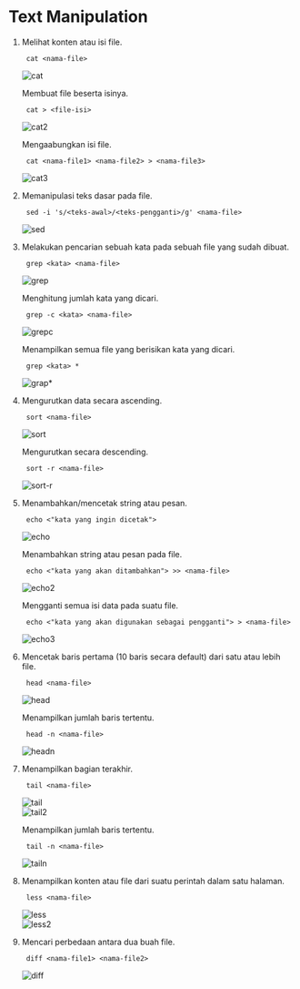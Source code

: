# **Text Manipulation**

1. Melihat konten atau isi file.

        cat <nama-file>
    ![cat](images/cat.png)

   Membuat file beserta isinya.

        cat > <file-isi>
    ![cat2](images/cat2.png)

   Mengaabungkan isi file.

        cat <nama-file1> <nama-file2> > <nama-file3>
    ![cat3](images/cat3.png) <br>

2. Memanipulasi teks dasar pada file.

        sed -i 's/<teks-awal>/<teks-pengganti>/g' <nama-file>
    ![sed](images/sed.png) <br>

3. Melakukan pencarian sebuah kata pada sebuah file yang sudah dibuat.

        grep <kata> <nama-file>
    ![grep](images/grep.png)

   Menghitung jumlah kata yang dicari.

        grep -c <kata> <nama-file>
    ![grepc](images/grepc.png)

   Menampilkan semua file yang berisikan kata yang dicari.

        grep <kata> *
    ![grap*](images/grep*.png) <br>

4. Mengurutkan data secara ascending.

        sort <nama-file>
    ![sort](images/sort.png)

   Mengurutkan secara descending.

        sort -r <nama-file>
    ![sort-r](images/sort-r.png) <br>

5. Menambahkan/mencetak string atau pesan.

        echo <"kata yang ingin dicetak">
    ![echo](images/echo.png)

   Menambahkan string atau pesan pada file.

        echo <"kata yang akan ditambahkan"> >> <nama-file>
    ![echo2](images/echo2.png)

   Mengganti semua isi data pada suatu file.

        echo <"kata yang akan digunakan sebagai pengganti"> > <nama-file>
    ![echo3](images/echo3.png) <br>

6. Mencetak baris pertama (10 baris secara default) dari satu atau lebih file.

        head <nama-file>
    ![head](images/head.png)

   Menampilkan jumlah baris tertentu.

        head -n <nama-file>
    ![headn](images/headn.png) <br>

7. Menampilkan bagian terakhir.

        tail <nama-file>
    ![tail](images/tail.png) <br>
    ![tail2](images/tail2.png)

   Menampilkan jumlah baris tertentu.

        tail -n <nama-file>
    ![tailn](images/tailn.png) <br>

8. Menampilkan konten atau file dari suatu perintah dalam satu halaman.

        less <nama-file>
    ![less](images/less.png) <br>
    ![less2](images/less2.png) <br>

9. Mencari perbedaan antara dua buah file.

        diff <nama-file1> <nama-file2>
    ![diff](images/diff.png) <br>